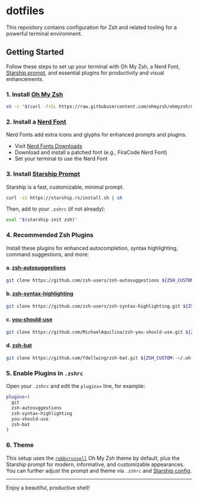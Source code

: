 # dotfiles

This repository contains configuration for Zsh and related tooling for a powerful terminal environment.

## Getting Started

Follow these steps to set up your terminal with Oh My Zsh, a Nerd Font, [Starship prompt](https://starship.rs/), and essential plugins for productivity and visual enhancements.

### 1. Install [Oh My Zsh](https://ohmyz.sh/)

```sh
sh -c "$(curl -fsSL https://raw.githubusercontent.com/ohmyzsh/ohmyzsh/master/tools/install.sh)"
```

### 2. Install a [Nerd Font](https://www.nerdfonts.com/)

Nerd Fonts add extra icons and glyphs for enhanced prompts and plugins.

- Visit [Nerd Fonts Downloads](https://www.nerdfonts.com/font-downloads)
- Download and install a patched font (e.g., FiraCode Nerd Font)
- Set your terminal to use the Nerd Font

### 3. Install [Starship Prompt](https://starship.rs/)

Starship is a fast, customizable, minimal prompt.

```sh
curl -sS https://starship.rs/install.sh | sh
```

Then, add to your `.zshrc` (if not already):

```sh
eval "$(starship init zsh)"
```

### 4. Recommended Zsh Plugins

Install these plugins for enhanced autocompletion, syntax highlighting, command suggestions, and more:

#### a. [zsh-autosuggestions](https://github.com/zsh-users/zsh-autosuggestions)

```sh
git clone https://github.com/zsh-users/zsh-autosuggestions ${ZSH_CUSTOM:-~/.oh-my-zsh/custom}/plugins/zsh-autosuggestions
```

#### b. [zsh-syntax-highlighting](https://github.com/zsh-users/zsh-syntax-highlighting)

```sh
git clone https://github.com/zsh-users/zsh-syntax-highlighting.git ${ZSH_CUSTOM:-~/.oh-my-zsh/custom}/plugins/zsh-syntax-highlighting
```

#### c. [you-should-use](https://github.com/MichaelAquilina/zsh-you-should-use)

```sh
git clone https://github.com/MichaelAquilina/zsh-you-should-use.git ${ZSH_CUSTOM:-~/.oh-my-zsh/custom}/plugins/you-should-use
```

#### d. [zsh-bat](https://github.com/fdellwing/zsh-bat)

```sh
git clone https://github.com/fdellwing/zsh-bat.git ${ZSH_CUSTOM:-~/.oh-my-zsh/custom}/plugins/zsh-bat
```

### 5. Enable Plugins in `.zshrc`

Open your `.zshrc` and edit the `plugins=` line, for example:

```sh
plugins=(
  git
  zsh-autosuggestions
  zsh-syntax-highlighting
  you-should-use
  zsh-bat
)
```

### 6. Theme

This setup uses the [`robbyrussell`](https://github.com/ohmyzsh/ohmyzsh/wiki/Themes#robbyrussell) Oh My Zsh theme by default, plus the Starship prompt for modern, informative, and customizable appearances. You can further adjust the prompt and theme via `.zshrc` and [Starship config](https://starship.rs/config/).

---

Enjoy a beautiful, productive shell!
